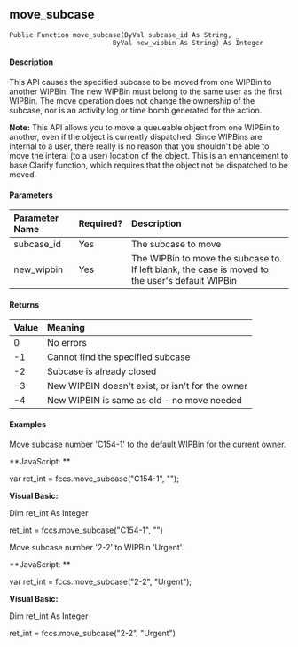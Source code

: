 move_subcase
------------

```
Public Function move_subcase(ByVal subcase_id As String, _
                          ByVal new_wipbin As String) As Integer
```

#### Description

This API causes the specified subcase to be moved from one WIPBin to another WIPBin. The new WIPBin must belong to the same user as the first WIPBin. The move operation does not change the ownership of the subcase, nor is an activity log or time bomb generated for the action.

**Note:** This API allows you to move a queueable object from one WIPBin to another, even if the object is currently dispatched. Since WIPBins are internal to a user, there really is no reason that you shouldn't be able to move the interal (to a user) location of the object. This is an enhancement to base Clarify function, which requires that the object not be dispatched to be moved.

#### Parameters

| Parameter Name | Required? | Description |
|:--- |:--- |:--- |
| subcase_id | Yes | The subcase to move |
| new_wipbin | Yes | The WIPBin to move the subcase to. If left blank, the case is moved to the user's default WIPBin |

#### Returns

| Value | Meaning |
|:--- |:--- |
| 0 | No errors |
| -1 | Cannot find the specified subcase |
| -2 | Subcase is already closed |
| -3 | New WIPBIN doesn't exist, or isn't for the owner |
| -4 | New WIPBIN is same as old - no move needed |

#### Examples

 Move subcase number 'C154-1' to the default WIPBin for the current owner.

**JavaScript: **

var ret_int = fccs.move_subcase("C154-1", "");

**Visual Basic:**

Dim ret_int As Integer

ret_int = fccs.move_subcase("C154-1", "")

 Move subcase number '2-2' to WIPBin 'Urgent'.

**JavaScript: **

var ret_int = fccs.move_subcase("2-2", "Urgent");

**Visual Basic:**

Dim ret_int As Integer

ret_int = fccs.move_subcase("2-2", "Urgent")